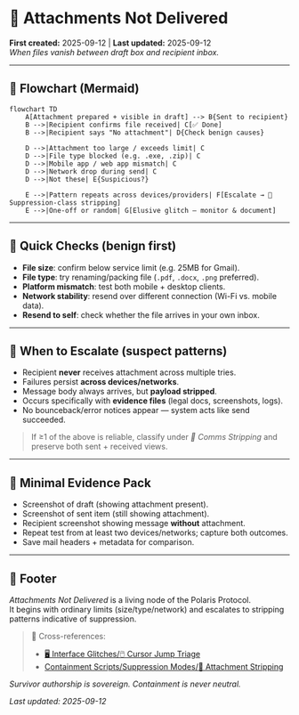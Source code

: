 # 📎 Attachments Not Delivered  
**First created:** 2025-09-12 | **Last updated:** 2025-09-12  
*When files vanish between draft box and recipient inbox.*  

---

## 🌳 Flowchart (Mermaid)

```mermaid
flowchart TD
    A[Attachment prepared + visible in draft] --> B{Sent to recipient}
    B -->|Recipient confirms file received| C[✅ Done]
    B -->|Recipient says "No attachment"| D{Check benign causes}

    D -->|Attachment too large / exceeds limit| C
    D -->|File type blocked (e.g. .exe, .zip)| C
    D -->|Mobile app / web app mismatch| C
    D -->|Network drop during send| C
    D -->|Not these| E{Suspicious?}

    E -->|Pattern repeats across devices/providers| F[Escalate → 📎 Suppression-class stripping]
    E -->|One-off or random| G[Elusive glitch — monitor & document]
```

---

## 🧰 Quick Checks (benign first)
- **File size**: confirm below service limit (e.g. 25MB for Gmail).  
- **File type**: try renaming/packing file (`.pdf`, `.docx`, `.png` preferred).  
- **Platform mismatch**: test both mobile + desktop clients.  
- **Network stability**: resend over different connection (Wi-Fi vs. mobile data).  
- **Resend to self**: check whether the file arrives in your own inbox.  

---

## 🚩 When to Escalate (suspect patterns)
- Recipient **never** receives attachment across multiple tries.  
- Failures persist **across devices/networks**.  
- Message body always arrives, but **payload stripped**.  
- Occurs specifically with **evidence files** (legal docs, screenshots, logs).  
- No bounceback/error notices appear — system acts like send succeeded.  

> If ≥1 of the above is reliable, classify under *📎 Comms Stripping* and preserve both sent + received views.  

---

## 🧾 Minimal Evidence Pack
- Screenshot of draft (showing attachment present).  
- Screenshot of sent item (still showing attachment).  
- Recipient screenshot showing message **without** attachment.  
- Repeat test from at least two devices/networks; capture both outcomes.  
- Save mail headers + metadata for comparison.  

---

## 🏮 Footer  

*Attachments Not Delivered* is a living node of the Polaris Protocol.  
It begins with ordinary limits (size/type/network) and escalates to stripping patterns indicative of suppression.  

> 📡 Cross-references:  
> - [🖥 Interface Glitches/🖱 Cursor Jump Triage](../🖥_Interface_Glitches/🖱_cursor_jump_troubleshooting_flowchart.md)  
> - [Containment Scripts/Suppression Modes/📎 Attachment Stripping](../../Disruption_Kit/Containment_Scripts/Suppression_Modes/)  

*Survivor authorship is sovereign. Containment is never neutral.*  

_Last updated: 2025-09-12_
